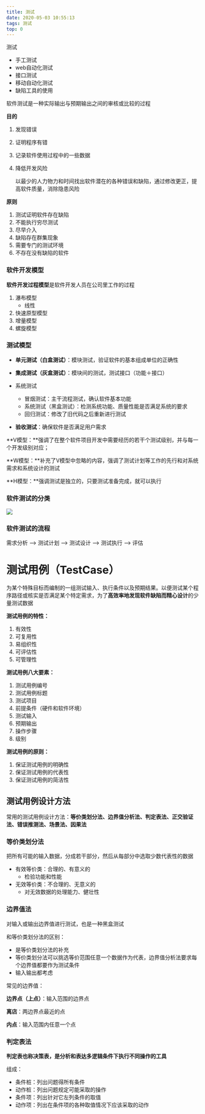 ```yaml
---
title: 测试
date: 2020-05-03 10:55:13
tags: 测试
top: 0
---
```


测试  

- 手工测试
- web自动化测试
- 接口测试
- 移动自动化测试
- 缺陷工具的使用

软件测试是一种实际输出与预期输出之间的审核或比较的过程

<!--more-->

**目的**

1. 发现错误

2. 证明程序有错

3. 记录软件使用过程中的一些数据

4. 降低开发风险

   以最少的人力物力和时间找出软件潜在的各种错误和缺陷，通过修改更正，提高软件质量，消除隐患风险

**原则**

1. 测试证明软件存在缺陷
2. 不能执行穷尽测试
3. 尽早介入
4. 缺陷存在群集现象
5. 需要专门的测试环境
6. 不存在没有缺陷的软件

### 软件开发模型

**软件开发过程模型**是软件开发人员在公司里工作的过程

1. 瀑布模型
   - 线性
2. 快速原型模型
3. 增量模型
4. 螺旋模型

### 测试模型

- **单元测试（白盒测试）**：模块测试，验证软件的基本组成单位的正确性

- **集成测试（灰盒测试）**：模块间的测试，测试接口（功能＋接口）

- 系统测试
  - 冒烟测试：主干流程测试，确认软件基本功能
  - 系统测试（黑盒测试）：检测系统功能、质量性能是否满足系统的要求
  - 回归测试：修改了旧代码之后重新进行测试
- **验收测试**：确保软件是否满足用户需求

**V模型：**强调了在整个软件项目开发中需要经历的若干个测试级别，并与每一个开发级别对应；

**W模型：**补充了V模型中忽略的内容，强调了测试计划等工作的先行和对系统需求和系统设计的测试

**H模型：**强调测试是独立的，只要测试准备完成，就可以执行

### 软件测试的分类

![](https://tupian-1300728887.cos.ap-chengdu.myqcloud.com/classify.png)

### 软件测试的流程

需求分析 --> 测试计划 --> 测试设计 --> 测试执行 --> 评估

# 测试用例（TestCase）

为某个特殊目标而编制的一组测试输入、执行条件以及预期结果。以便测试某个程序路径或核实是否满足某个特定需求，为了**高效率地发现软件缺陷而精心设计**的少量测试数据

**测试用例的特性：**

1. 有效性
2. 可复用性
3. 易组织性
4. 可评估性
5. 可管理性

**测试用例八大要素：**

1. 测试用例编号
2. 测试用例标题
3. 测试项目
4. 前提条件（硬件和软件环境）
5. 测试输入
6. 预期输出
7. 操作步骤
8. 级别

**测试用例的原则：**

1. 保证测试用例的明确性
2. 保证测试用例的代表性
3. 保证测试用例的简洁性

## 测试用例设计方法

常用的测试用例设计方法：**等价类划分法、边界值分析法、判定表法、正交验证法、错误推测法、场景法、因果法**

### 等价类划分法

把所有可能的输入数据，分成若干部分，然后从每部分中选取少数代表性的数据

- 有效等价类：合理的、有意义的
  - 检验功能和性能
- 无效等价类：不合理的、无意义的
  - 对无效数据的处理能力、健壮性

### 边界值法

对输入或输出边界值进行测试，也是一种黑盒测试

和等价类划分法的区别：

- 是等价类划分法的补充
- 等价类划分法可以挑选等价范围任意一个数据作为代表，边界值分析法要求每个边界值都要作为测试条件
- 输入输出都考虑

常见的边界值：

**边界点（上点）**：输入范围的边界点

**离店**：两边界点最近的点

**内点**：输入范围内任意一个点

### 判定表法

**判定表也称决策表，是分析和表达多逻辑条件下执行不同操作的工具**

组成：

- 条件桩：列出问题得所有条件
- 动作桩：列出问题规定可能采取的操作
- 条件项：列出针对它左列条件的取值
- 动作项：列出在条件项的各种取值情况下应该采取的动作